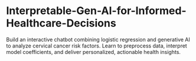 # Interpretable-Gen-AI-for-Informed-Healthcare-Decisions
Build an interactive chatbot combining logistic regression and generative AI to analyze cervical cancer risk factors. Learn to preprocess data, interpret model coefficients, and deliver personalized, actionable health insights.
